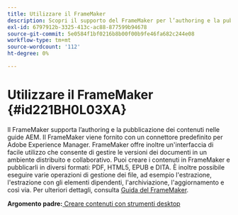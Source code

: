 ```yaml
---
title: Utilizzare il FrameMaker
description: Scopri il supporto del FrameMaker per l’authoring e la pubblicazione di contenuti nelle guide AEM.
exl-id: 6797912b-3325-413c-ac88-877599b94678
source-git-commit: 5e0584f1bf0216b8b00f00b9fe46fa682c244e08
workflow-type: tm+mt
source-wordcount: '112'
ht-degree: 0%

---
```


# Utilizzare il FrameMaker {#id221BH0L03XA}

Il FrameMaker supporta l’authoring e la pubblicazione dei contenuti nelle guide AEM. Il FrameMaker viene fornito con un connettore predefinito per Adobe Experience Manager. FrameMaker offre inoltre un&#39;interfaccia di facile utilizzo che consente di gestire le versioni dei documenti in un ambiente distribuito e collaborativo. Puoi creare i contenuti in FrameMaker e pubblicarli in diversi formati: PDF, HTML5, EPUB e DITA. È inoltre possibile eseguire varie operazioni di gestione dei file, ad esempio l&#39;estrazione, l&#39;estrazione con gli elementi dipendenti, l&#39;archiviazione, l&#39;aggiornamento e così via. Per ulteriori dettagli, consulta [Guida del FrameMaker](https://help.adobe.com/en_US/framemaker/using/index.html).

**Argomento padre:**[ Creare contenuti con strumenti desktop](author-desktop-tools.md)
